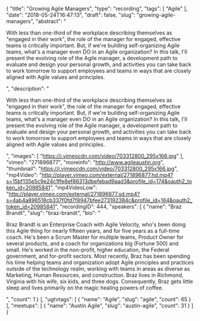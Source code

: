 {
  "title": "Growing Agile Managers",
  "type": "recording",
  "tags": [
    "Agile"
  ],
  "date": "2018-05-24T16:47:13",
  "draft": false,
  "slug": "growing-agile-managers",
  "abstract": "<p>With less than one-third of the workplace describing themselves as \"engaged in their work\", the role of the manager for engaged, effective teams is critically important. But, if we're building self-organizing Agile teams, what's a manager even DO in an Agile organization? In this talk, I'll present the evolving role of the Agile manager, a development path to evaluate and design your personal growth, and activities you can take back to work tomorrow to support employees and teams in ways that are closely aligned with Agile values and principles. </p>",
  "description": "<p>With less than one-third of the workplace describing themselves as \"engaged in their work\", the role of the manager for engaged, effective teams is critically important. But, if we're building self-organizing Agile teams, what's a manager even DO in an Agile organization? In this talk, I'll present the evolving role of the Agile manager, a development path to evaluate and design your personal growth, and activities you can take back to work tomorrow to support employees and teams in ways that are closely aligned with Agile values and principles. </p>",
  "images": [
    "https://i.vimeocdn.com/video/703312800_295x166.jpg"
  ],
  "vimeo": "271896877",
  "moreinfo": "http://www.agileaustin.org",
  "thumbnail": "https://i.vimeocdn.com/video/703312800_295x166.jpg",
  "mp4Video": "http://player.vimeo.com/external/271896877.hd.mp4?s=15bf135e5c9e24c1ffe8ef86313dbefebad9aad3&profile_id=174&oauth2_token_id=20985841",
  "mp4VideoLow": "http://player.vimeo.com/external/271896877.sd.mp4?s=4ab4a896518cb337f0fd7f8947bfee273192384c&profile_id=164&oauth2_token_id=20985841",
  "recordingID": 444,
  "speakers": [
    {
      "name": "Braz Brandt",
      "slug": "braz-brandt",
      "bio": "<p>Braz Brandt is an Enterprise Coach with Agile Velocity, who's been doing this Agile thing for nearly fifteen years, and for five years as a full-time coach. He's been a Scrum Master for multiple teams, Product Owner for several products, and a coach for organizations big (Fortune 500) and small. He's worked in the non-profit, higher education, the Federal government, and for-profit sectors. Most recently, Braz has been spending his time helping teams and organization adopt Agile principles and practices outside of the technology realm, working with teams in areas as diverse as Marketing, Human Resources, and construction. Braz lives in Richmond, Virginia with his wife, six kids, and three dogs. Consequently, Braz gets little sleep and lives primarily on the magic healing powers of coffee.</p>",
      "count": 1
    }
  ],
  "ugtvtags": [
    {
      "name": "Agile",
      "slug": "agile",
      "count": 65
    }
  ],
  "meetups": [
    {
      "name": "Austin Agile",
      "slug": "austin-agile",
      "count": 31
    }
  ]
}